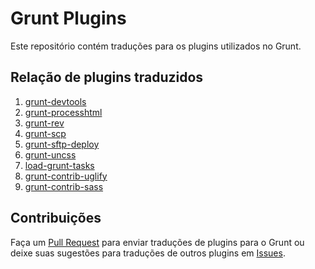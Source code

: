 # Grunt Plugins

Este repositório contém traduções para os plugins utilizados no Grunt.

## Relação de plugins traduzidos

1. [grunt-devtools](plugins/grunt-devtools.md)
2. [grunt-processhtml](plugins/grunt-processhtml.md)
3. [grunt-rev](plugins/grunt-rev.md)
4. [grunt-scp](plugins/grunt-scp.md)
5. [grunt-sftp-deploy](plugins/grunt-sftp-deploy.md)
6. [grunt-uncss](plugins/grunt-uncss.md)
7. [load-grunt-tasks](plugins/load-grunt-tasks.md)
8. [grunt-contrib-uglify](plugins/grunt-contrib-uglify.md)
9. [grunt-contrib-sass](plugins/grunt-contrib-sass.md)


## Contribuições

Faça um [Pull Request](https://github.com/gruntbrasil/docs-grunt-plugins/pulls) para enviar traduções de plugins para o Grunt ou deixe suas sugestões para traduções de outros plugins em [Issues](https://github.com/gruntbrasil/docs-grunt-plugins/issues/1).
